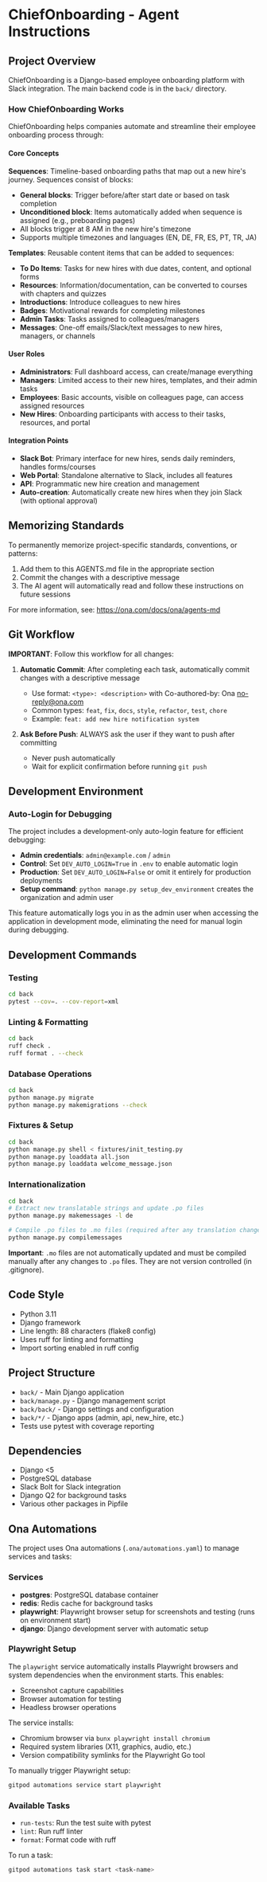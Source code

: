 # ChiefOnboarding - Agent Instructions

## Project Overview

ChiefOnboarding is a Django-based employee onboarding platform with Slack integration. The main backend code is in the `back/` directory.

### How ChiefOnboarding Works

ChiefOnboarding helps companies automate and streamline their employee onboarding process through:

#### Core Concepts

**Sequences**: Timeline-based onboarding paths that map out a new hire's journey. Sequences consist of blocks:
- **General blocks**: Trigger before/after start date or based on task completion
- **Unconditioned block**: Items automatically added when sequence is assigned (e.g., preboarding pages)
- All blocks trigger at 8 AM in the new hire's timezone
- Supports multiple timezones and languages (EN, DE, FR, ES, PT, TR, JA)

**Templates**: Reusable content items that can be added to sequences:
- **To Do Items**: Tasks for new hires with due dates, content, and optional forms
- **Resources**: Information/documentation, can be converted to courses with chapters and quizzes
- **Introductions**: Introduce colleagues to new hires
- **Badges**: Motivational rewards for completing milestones
- **Admin Tasks**: Tasks assigned to colleagues/managers
- **Messages**: One-off emails/Slack/text messages to new hires, managers, or channels

#### User Roles

- **Administrators**: Full dashboard access, can create/manage everything
- **Managers**: Limited access to their new hires, templates, and their admin tasks
- **Employees**: Basic accounts, visible on colleagues page, can access assigned resources
- **New Hires**: Onboarding participants with access to their tasks, resources, and portal

#### Integration Points

- **Slack Bot**: Primary interface for new hires, sends daily reminders, handles forms/courses
- **Web Portal**: Standalone alternative to Slack, includes all features
- **API**: Programmatic new hire creation and management
- **Auto-creation**: Automatically create new hires when they join Slack (with optional approval)

## Memorizing Standards

To permanently memorize project-specific standards, conventions, or patterns:

1. Add them to this AGENTS.md file in the appropriate section
2. Commit the changes with a descriptive message
3. The AI agent will automatically read and follow these instructions on future sessions

For more information, see: https://ona.com/docs/ona/agents-md

## Git Workflow

**IMPORTANT**: Follow this workflow for all changes:

1. **Automatic Commit**: After completing each task, automatically commit changes with a descriptive message
   - Use format: `<type>: <description>` with Co-authored-by: Ona <no-reply@ona.com>
   - Common types: `feat`, `fix`, `docs`, `style`, `refactor`, `test`, `chore`
   - Example: `feat: add new hire notification system`
   
2. **Ask Before Push**: ALWAYS ask the user if they want to push after committing
   - Never push automatically
   - Wait for explicit confirmation before running `git push`

## Development Environment

### Auto-Login for Debugging

The project includes a development-only auto-login feature for efficient debugging:

- **Admin credentials**: `admin@example.com` / `admin`
- **Control**: Set `DEV_AUTO_LOGIN=True` in `.env` to enable automatic login
- **Production**: Set `DEV_AUTO_LOGIN=False` or omit it entirely for production deployments
- **Setup command**: `python manage.py setup_dev_environment` creates the organization and admin user

This feature automatically logs you in as the admin user when accessing the application in development mode, eliminating the need for manual login during debugging.

## Development Commands

### Testing

```bash
cd back
pytest --cov=. --cov-report=xml
```

### Linting & Formatting

```bash
cd back
ruff check .
ruff format . --check
```

### Database Operations

```bash
cd back
python manage.py migrate
python manage.py makemigrations --check
```

### Fixtures & Setup

```bash
cd back
python manage.py shell < fixtures/init_testing.py
python manage.py loaddata all.json
python manage.py loaddata welcome_message.json
```

### Internationalization

```bash
cd back
# Extract new translatable strings and update .po files
python manage.py makemessages -l de

# Compile .po files to .mo files (required after any translation changes)
python manage.py compilemessages
```

**Important**: `.mo` files are not automatically updated and must be compiled manually after any changes to `.po` files. They are not version controlled (in .gitignore).

## Code Style

- Python 3.11
- Django framework
- Line length: 88 characters (flake8 config)
- Uses ruff for linting and formatting
- Import sorting enabled in ruff config

## Project Structure

- `back/` - Main Django application
- `back/manage.py` - Django management script
- `back/back/` - Django settings and configuration
- `back/*/` - Django apps (admin, api, new_hire, etc.)
- Tests use pytest with coverage reporting

## Dependencies

- Django <5
- PostgreSQL database
- Slack Bolt for Slack integration
- Django Q2 for background tasks
- Various other packages in Pipfile

## Ona Automations

The project uses Ona automations (`.ona/automations.yaml`) to manage services and tasks:

### Services

- **postgres**: PostgreSQL database container
- **redis**: Redis cache for background tasks
- **playwright**: Playwright browser setup for screenshots and testing (runs on environment start)
- **django**: Django development server with automatic setup

### Playwright Setup

The `playwright` service automatically installs Playwright browsers and system dependencies when the environment starts. This enables:
- Screenshot capture capabilities
- Browser automation for testing
- Headless browser operations

The service installs:
- Chromium browser via `bunx playwright install chromium`
- Required system libraries (X11, graphics, audio, etc.)
- Version compatibility symlinks for the Playwright Go tool

To manually trigger Playwright setup:
```bash
gitpod automations service start playwright
```

### Available Tasks

- `run-tests`: Run the test suite with pytest
- `lint`: Run ruff linter
- `format`: Format code with ruff

To run a task:
```bash
gitpod automations task start <task-name>
```
